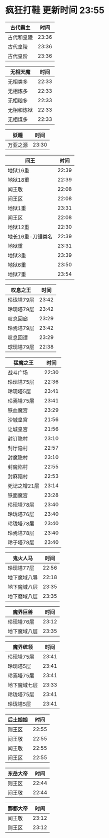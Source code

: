 # 疯狂打鞋 更新时间 23:55

| 古代霸主   | 时间    |
|--------|-------|
| 古代和皇陵 | 23:36 |
| 古代皇陵 | 23:36 |
| 古代皇阶 | 23:36 |

| 无相天魔   | 时间    |
|--------|-------|
| 无相类多 | 22:33 |
| 无相炼多 | 22:33 |
| 无相粮多 | 22:33 |
| 无相和炼狱 | 22:33 |
| 无相煤多 | 22:33 |

| 妖瞳   | 时间    |
|--------|-------|
| 万亚之源 | 23:30 |

| 间王   | 时间    |
|--------|-------|
| 地狱16重 | 22:39 |
| 地狱18重 | 22:39 |
| 闻王敬 | 22:08 |
| 间王区 | 22:08 |
| 地狱1重 | 23:31 |
| 闻王区 | 22:08 |
| 地狱12重 | 22:30 |
| 地长16重-刀锯类名 | 22:39 |
| 地狱重 | 23:31 |
| 地狱3重 | 23:39 |
| 地狱6重 | 23:50 |
| 地狱7重 | 23:54 |

| 叹息之王   | 时间    |
|--------|-------|
| 玲珑塔79层 | 23:42 |
| 玲现塔79层 | 23:42 |
| 叹息回廊 | 23:29 |
| 玲焉塔79层 | 23:42 |
| 叹息回谭 | 23:29 |
| 球现塔79层 | 22:38 |

| 猛魔之王   | 时间    |
|--------|-------|
| 战斗广场 | 22:30 |
| 玲现塔75层 | 22:36 |
| 玲现塔5层 | 23:41 |
| 玲焉塔75层 | 23:41 |
| 铁血魔宫 | 23:29 |
| 沙城皇宫 | 21:56 |
| 让城皇宫 | 21:56 |
| 封订隐村 | 23:10 |
| 封厅隐村 | 22:57 |
| 封魔隐村 | 23:10 |
| 封魔陷村 | 22:55 |
| 封麻陷村 | 22:53 |
| 死记之增21层 | 23:14 |
| 铁面魔宫 | 23:28 |
| 玲现塔78层 | 23:40 |
| 玲珑塔76层 | 23:40 |
| 玲珑塔78层 | 23:40 |
| 玲焉塔78层 | 23:40 |
| 玲于塔78层 | 23:40 |

| 鬼火人马   | 时间    |
|--------|-------|
| 玲现塔77层 | 22:56 |
| 地下魔域八导 | 22:18 |
| 地下魔域八层 | 23:35 |
| 地下磨域八层 | 23:35 |

| 魔界巨兽   | 时间    |
|--------|-------|
| 玲现塔76层 | 23:12 |
| 地下魔域八层 | 23:35 |

| 魔界统领   | 时间    |
|--------|-------|
| 玲现塔75层 | 23:41 |
| 玲现塔5层 | 23:41 |
| 玲焉塔75层 | 23:41 |
| 地下魔域七层 | 23:33 |
| 玲珑塔75层 | 23:41 |
| 玲珑塔5层 | 23:41 |

| 后土娘娘   | 时间    |
|--------|-------|
| 则王区 | 22:55 |
| 间王敬 | 22:55 |
| 闻王敬 | 22:55 |
| 间王区 | 22:55 |

| 东岳大帝   | 时间    |
|--------|-------|
| 则王区 | 22:44 |
| 间王敬 | 22:44 |

| 酆都大帝   | 时间    |
|--------|-------|
| 间王敬 | 23:12 |
| 则王区 | 23:12 |